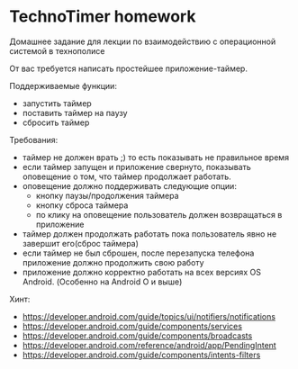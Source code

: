 # TechnoTimer homework
Домашнее задание для лекции по взаимодействию с операционной системой в технополисе

От вас требуется написать простейшее приложение-таймер.

Поддерживаемые функции:
* запустить таймер
* поставить таймер на паузу
* сбросить таймер

Требования:
* таймер не должен врать ;) то есть показывать не правильное время
* если таймер запущен и приложение свернуто, показывать оповещение о том, что таймер продолжает работать.
* оповещение должно поддерживать следующие опции:
  * кнопку паузы/продолжения таймера
  * кнопку сброса таймера
  * по клику на оповещение пользователь должен возвращаться в приложение
* таймер должен продолжать работать пока пользователь явно не завершит его(сброс таймера)
* если таймер не был сброшен, после перезапуска телефона приложение должно продолжить свою работу
* приложение должно корректно работать на всех версиях OS Android. (Особенно на Android O и выше)

Хинт:
* https://developer.android.com/guide/topics/ui/notifiers/notifications
* https://developer.android.com/guide/components/services
* https://developer.android.com/guide/components/broadcasts
* https://developer.android.com/reference/android/app/PendingIntent
* https://developer.android.com/guide/components/intents-filters
